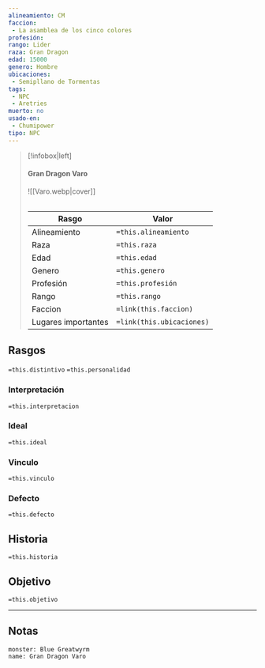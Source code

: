 ```yaml
---
alineamiento: CM
faccion:
 - La asamblea de los cinco colores
profesión: 
rango: Lider
raza: Gran Dragon
edad: 15000
genero: Hombre
ubicaciones:
 - Semipllano de Tormentas
tags:
 - NPC
 - Aretries
muerto: no
usado-en:
 - Chumipower
tipo: NPC
---
```

> [!infobox|left]
>  #### Gran Dragon Varo
> ![[Varo.webp|cover]]
> ######   
> |Rasgo | Valor |
> | --- | --- |
> | Alineamiento | `=this.alineamiento`|
> | Raza | `=this.raza` |
> | Edad | `=this.edad` |
> | Genero | `=this.genero` |
> | Profesión | `=this.profesión` |
> | Rango | `=this.rango` |
> | Faccion | `=link(this.faccion)` |
>  | Lugares  importantes| `=link(this.ubicaciones)` |

## Rasgos 
 `=this.distintivo`
  `=this.personalidad`
###  Interpretación
  `=this.interpretacion`
### Ideal           
 `=this.ideal`
### Vinculo 
 `=this.vinculo`
### Defecto
 `=this.defecto`
## Historia
 `=this.historia`

 ##  Objetivo
   `=this.objetivo`
   
___
   ## Notas

```statblock
monster: Blue Greatwyrm
name: Gran Dragon Varo
```
